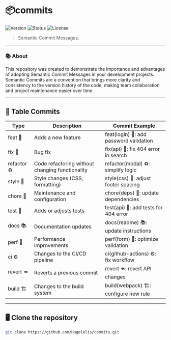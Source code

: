 # 📦commits

![Version](https://img.shields.io/badge/version-v1.0.0-blue.svg) ![Status](https://img.shields.io/badge/status-completed-green.svg) ![License](https://img.shields.io/badge/license-MIT-green.svg)

> Semantic Commit Messages.

---

### 📚 About
This repository was created to demonstrate the importance and advantages of adopting Semantic Commit Messages in your development projects. Semantic Commits are a convention that brings more clarity and consistency to the version history of the code, making team collaboration and project maintenance easier over time.

---
## 📝 Table Commits

| Type       | Description                           | Commit Example                                   |
|------------|---------------------------------------|--------------------------------------------------|
| feat 🎉  | Adds a new feature                    | feat(login) 🎉: add password validation         |
| fix 🐛   | Bug fix                               | fix(api) 🐛: fix 404 error in search           |
| refactor ♻️| Code refactoring without changing functionality | refactor(modal) ♻️: simplify logic        |
| style 💅  | Style changes (CSS, formatting)     | style(css) 💅: adjust footer spacing          |
| chore 🔧  | Maintenance and configuration       | chore(deps) 🔧: update dependencies           |
| test 🧪  | Adds or adjusts tests                | test(api) 🧪: add tests for 404 error         |
| docs 📚  | Documentation updates                | docs(readme) 📚: update instructions          |
| perf 🚀  | Performance improvements             | perf(form) 🚀: optimize validation            |
| ci ⚙️    | Changes to the CI/CD pipeline       | ci(github-actions) ⚙️: fix workflow          |
| revert ⏪ | Reverts a previous commit           | revert ⏪: revert API changes                 |
| build 🏗️ | Changes to the build system         | build(webpack) 🏗️: configure new rule        |

---

## 🖥️ Clone the repository

```bash
git clone https://github.com/Hugolelis/commits.git
```
